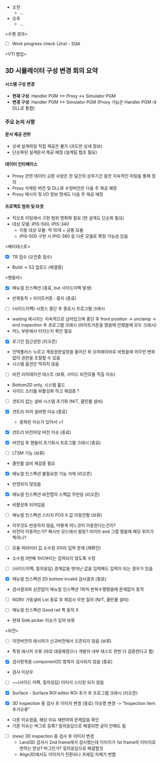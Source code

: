 - 오전
	- ...
- 오후
	- ...

<수행 경과>
- [ ] Work progress check (Jira) - SQA

<VTI 협업>
## 3D 시뮬레이터 구성 변경 회의 요약
#### 시스템 구성 변경
- **현재 구성**: Handler PGM <-> Proxy <-> Simulator PGM
- **변경 구성**: Handler PGM <-> Simulator PGM (Proxy 기능은 Handler PGM 내 DLL로 통합)
### 주요 논의 사항
#### 문서 제공 관련
- 상세 설계파일 직접 제공은 불가 (과도한 상세 정보)
- 단순화된 설계문서 제공 예정 (설계팀 협조 필요)
#### 데이터 인터페이스
- Proxy 관련 데이터 교환 사양은 한 달간의 상주기간 동안 지속적인 미팅을 통해 정의
- Proxy 삭제된 버전 및 DLL화 수정버전은 다음 주 제공 예정
- Proxy 메시지 및 I/O 정보 명세도 다음 주 제공 예정
#### 프로젝트 범위 및 타겟
- 킥오프 미팅에서 구현 범위 명확화 필요 (현 설계도 단순화 필요)
- 대상 모델: iPIS-500, iPIS-340
    - 이동 대상 모듈: 약 10개 + 공통 모듈
    - iPIS-500 구현 시 iPIS-380 등 다른 모델로 확장 가능성 있음

<베타테스트>
- [x] TR 접수 (오전중 접수)
- Build -> S3 업로드 (해결중)

<핸들러>
- [x] 매뉴얼 인스펙션 (종료, but 사이드이펙 발생)
- 반복동작 > 라이트커튼 : 중지 (종료)

- [ ] (사이드이펙) 시퀀스 중단 후 종료시 프로그램 크래시
- waiting 메시지는 지속적으로 남아있으며 중단 후 front position -> unclamp -> end inspection 후 프로그램 크래시
  (라이트커튼을 했을때 안했을때 모두 크래시)
- 어느 부분에서 터지는지 확인 필요

- [x] 로그인 접근권한 (리오픈)
- 인텍플러스 누르고 계정권한설정을 들어간 뒤 오퍼레이터로 바꿨을때 아무런 변화 없이 권한을 조절할 수 있음
- 시스템 옵션은 막히지 않음

- [ ] 비전 리피테이션 테스트 (보류, 사이드 비전모듈 적출 이슈)
- Bottom2D only, 시스템 홀드
- 사이드 소터를 비활성화 하고 재검증 ?

- [ ] 갠트리 없는 설비 시스템 초기화 (N/T, 클린룸 설비)

- [x] 갠트리 피어 설비명 이슈 (종료)
	- 중복된 이슈가 있어서 +1

- [x] 갠트리 비전마당 버전 이슈 (종료)

- [x] 버전업 후 핸들러 초기화시 프로그램 크래시 (종료)

- [ ] LTSM 기능 (보류)
- 클린룸 설비 재검증 필요

- [x] 매뉴얼 인스펙션 불필요한 기능 삭제 (리오픈)
- 반영되지 않았음

- [x] 매뉴얼 인스펙션 비전맵의 스펙값 무반응 (리오픈)
- 비활성화 되어있음

- [ ] 매뉴얼 인스펙션 스티치 POS X 값 이동안함 (보류)
- 아무것도 반응하지 않음, 어떻게 어느것이 이동한다는건지?
- 비전이 이동하는가? 패시브 모드에서 발동? 라이브 and 그랩 했을때 해당 위치가 찍히나?

- [ ] 모듈 파라미터 값 소수점 3자리 입력 문제 (재확인)
- 소수점 3번째 자리부터는 입력되지 않도록 수정

- [ ] (사이드이펙, 질의응답) 경계값을 벗어난 값을 입력해도 입력이 되는 경우가 있음

- [x] 매뉴얼 인스펙션 2D bottom invalid 검사결과 (종료)
- 검사결과와 상관없이 매뉴얼 인스펙션 1회씩 반복수행했을때 문제없이 동작

- [ ] NGRV 가동설비 Lot 종료 후 재검사 무한 질의 (N/T, 클린룸 설비)

- [ ] 매뉴얼 인스펙션 Good rail 쪽 동작 X
- 현재 Side picker 이슈가 있어 보류

<비전>
- [ ] 이전버전의 레시피가 신규버전에서 오픈되지 않음 (보류)
- 특정 레시피 오류 (바로 대응해줬으나 개발자 내부 테스트 한번 더 검증한다고 함)

- [x] 검사항목중 component2D 항목이 검사되지 않음 (종료)
- 검사 이상무

- [ ] ~~(사이드 이펙, 질의응답) 이미지 스티칭 되지 않음

- [x] Surface - Surface ROI editor ROI 추가 후 프로그램 크래시 (리오픈)

- [x] 3D inspection 중 검사 후 이미지 변경 (종료)
      이슈명 변경 -> "Inspection item 추가오류"
- 다른 이슈였음, 해당 이슈 재현하여 문제없음 확인
- 기존 이슈는 버그로 등록? 질의응답으로 해결되면 굳이 안해도 됨

- [ ] (new) 3D inspection 중 검사 후 이미지 변경
	- Land3D 검사시 2nd frame에서 검사했는데 이미지가 1st frame의 이미지로 변하는 현상? 버그인가? 질의응답으로 해결할것
	- Align3D에서도 이미지가 전환되나 프레임 자체가 변함